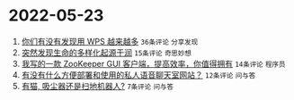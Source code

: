 # 2022-05-23

1. [你们有没有发现用 WPS 越来越多](https://www.v2ex.com/t/854600) `36条评论` `分享发现`
1. [突然发现生命的多样化起源于润](https://www.v2ex.com/t/854601) `15条评论` `奇思妙想`
1. [我写的一款 ZooKeeper GUI 客户端，提高效率，你值得拥有](https://www.v2ex.com/t/854598) `14条评论` `程序员`
1. [有没有什么方便部署和使用的私人语音聊天室网站？](https://www.v2ex.com/t/854599) `12条评论` `问与答`
1. [有猫, 吸尘器还是扫地机器人?](https://www.v2ex.com/t/854606) `7条评论` `问与答`
